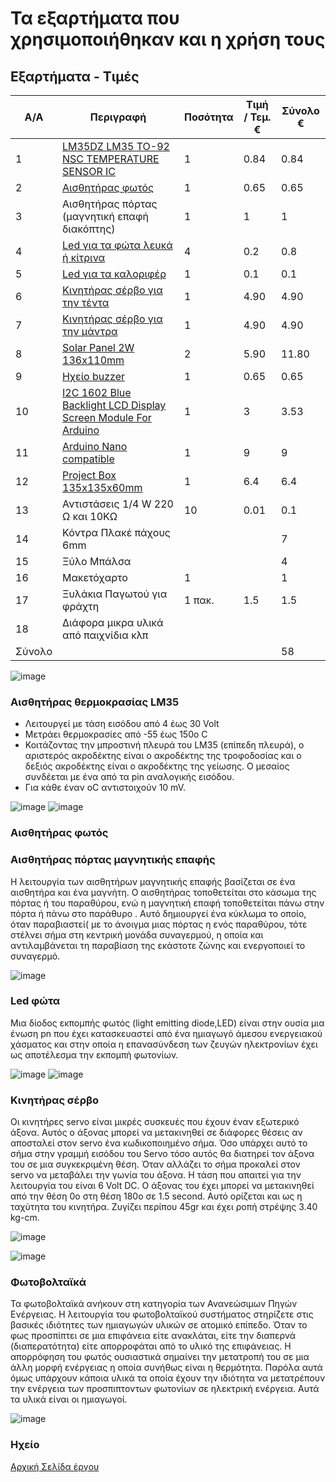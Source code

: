 # Τα εξαρτήματα που χρησιμοποιήθηκαν και η χρήση τους

## Εξαρτήματα - Τιμές
A/A   | Περιγραφή   | Ποσότητα  | Τιμή / Τεμ. € | Σύνολο €
------| ------------|-----------|---------------|----------
1 | [LM35DZ LM35 TO-92 NSC TEMPERATURE SENSOR IC](https://www.ebay.com/itm/1PCS-LM35DZ-LM35-TO-92-NSC-TEMPERATURE-SENSOR-IC-Inductor-NEW/232397948189?hash=item361bff451d:g:mXMAAOSw9~5ZXKYy&frcectupt=true) | 1 | 0.84 | 0.84
2 | [Αισθητήρας φωτός](https://www.ebay.com/itm/1-2-5-10-PCS-LM393-Optical-Photosensitive-Light-Sensor-Module-Arduino-Shield/302095762590?var=600908415798&hash=item46564f849e:m:mH6unlDwpaOI-wAI9798eVQ&frcectupt=true) | 1 | 0.65 | 0.65
3 | Αισθητήρας πόρτας (μαγνητική επαφή διακόπτης)| 1 | 1 | 1
4 | [Led για τα φώτα λευκά ή κίτρινα](https://grobotronics.com/led-diffused-5mm-white.html) | 4 | 0.2 | 0.8
5 | [Led για τα καλοριφέρ](https://grobotronics.com/led-diffused-5mm-elrd.html)  | 1 | 0.1 | 0.1
6 | [Κινητήρας σέρβο για την τέντα](https://grobotronics.com/servo-micro-1.5kg.cm-plastic-gears-feetech-fs90.html) | 1 | 4.90 | 4.90
7 | [Κινητήρας σέρβο για την μάντρα](https://grobotronics.com/servo-micro-1.5kg.cm-plastic-gears-feetech-fs90.html) | 1 | 4.90 | 4.90
8 | [Solar Panel 2W 136x110mm](https://grobotronics.com/solar-panel-2w-136x110mm.html)  | 2  |  5.90 |  11.80  |        
9 | [Ηχείο buzzer](https://grobotronics.com/buzzer-2-5v-30ma.html) | 1 | 0.65 | 0.65
10| [I2C 1602 Blue Backlight LCD Display Screen Module For Arduino](https://www.ebay.com/itm/IIC-I2C-1602-Blue-Backlight-LCD-Display-Module-For-Arduino/382822425595?epid=19030007170&hash=item5921fea3fb:g:YgYAAOSw619cflnM&frcectupt=true)  | 1  | 3 | 3.53
11| [Arduino Nano compatible](https://grobotronics.com/nano-ft232-atmega328p-compatible-for-arduino-nano.html) | 1  | 9  |  9
12  | [Project Box 135x135x60mm](https://grobotronics.com/project-box-135x135x60mm-grey.html)   | 1   | 6.4  |  6.4
13| Αντιστάσεις 1/4 W 220 Ω και 10ΚΩ  | 10  | 0.01  |  0.1
14| Κόντρα Πλακέ πάχους 6mm  |   |   | 7  
15| Ξύλο Μπάλσα  |   |   | 4
16| Μακετόχαρτο  | 1  |   | 1
17| Ξυλάκια Παγωτού για φράχτη | 1 πακ.  | 1.5  |  1.5
18| Διάφορα μικρα υλικά από παιχνίδια κλπ  |   |   |  
  | Σύνολο  | | | | 58


![image](SmartHome_bb.png)


### Αισθητήρας θερμοκρασίας LM35
- Λειτουργεί με τάση εισόδου από 4 έως 30 Volt
- Μετράει θερμοκρασίες από -55 έως 150ο C
- Κοιτάζοντας την μπροστινή πλευρά του LM35 (επίπεδη πλευρά), ο αριστερός ακροδέκτης είναι ο ακροδέκτης της τροφοδοσίας και ο δεξιός ακροδέκτης είναι ο ακροδέκτης της γείωσης. Ο μεσαίος συνδέεται με  ένα από τα pin αναλογικής εισόδου.
- Για κάθε έναν oC αντιστοιχούν 10 mV.

![image](images/temperatureLM35.png)  ![image](images/LM35Circuit.png)


### Αισθητήρας φωτός



### Αισθητήρας πόρτας μαγνητικής επαφής
Η λειτουργία των αισθητήρων μαγνητικής επαφής βασίζεται σε ένα αισθητήρα και ένα μαγνήτη. Ο αισθητήρας τοποθετείται στο κάσωµα της πόρτας ή του παραθύρου, ενώ η μαγνητική επαφή τοποθετείται πάνω στην πόρτα ή πάνω στο παράθυρο . Αυτό δημιουργεί ένα κύκλωμα το οποίο, όταν παραβιαστεί( με το άνοιγμα μιας πόρτας η ενός παραθύρου, τότε στέλνει σήμα στη κεντρική μονάδα συναγερμού, η οποία και αντιλαμβάνεται τη παραβίαση της εκάστοτε ζώνης και ενεργοποιεί το συναγερμό.

![image](images/doorsensor.png)

### Led φώτα
Μια δίοδος εκπομπής φωτός (light emitting diode,LED) είναι στην ουσία μια ένωση pn που έχει κατασκευαστεί από ένα ημιαγωγό άμεσου ενεργειακού χάσματος και στην οποία η επανασύνδεση των ζευγών ηλεκτρονίων έχει ως αποτέλεσμα την εκπομπή φωτονίων.

![image](images/led.png)
![image](images/arduinoled.png)

### Κινητήρας σέρβο

Οι κινητήρες servo είναι μικρές συσκευές που έχουν έναν εξωτερικό άξονα. Αυτός ο άξονας μπορεί να μετακινηθεί σε διάφορες θέσεις αν αποσταλεί στον servo ένα κωδικοποιημένο σήμα. Όσο υπάρχει αυτό το σήμα στην γραμμή εισόδου του Servo τόσο αυτός θα διατηρεί τον άξονα του σε μια συγκεκριμένη θέση. Όταν αλλάζει το σήμα προκαλεί στον servο να μεταβάλει την γωνία του άξονα. Η τάση που απαιτεί για την λειτουργία του είναι 6 Volt DC. Ο άξονας του έχει μπορεί να μετακινηθεί από την θέση 0ο στη θέση 180ο σε 1.5 second. Αυτό ορίζεται και ως η ταχύτητα του κινητήρα. Ζυγίζει περίπου 45gr και έχει ροπή στρέψης 3.40 kg-cm.

![image](images/servo.png)

![image](images/servoCircuit.png)

### Φωτοβολταϊκά
Τα φωτοβολταϊκά ανήκουν στη κατηγορία των Ανανεώσιμων Πηγών Ενέργειας. Η λειτουργία του φωτοβολταϊκού συστήματος στηρίζετε στις βασικές ιδιότητες των ημιαγωγών υλικών σε ατομικό επίπεδο. Όταν το φως προσπίπτει σε μια επιφάνεια είτε ανακλάται, είτε την διαπερνά (διαπερατότητα) είτε απορροφάται από το υλικό της επιφάνειας. Η απορρόφηση του φωτός ουσιαστικά σημαίνει την μετατροπή του σε μια άλλη μορφή ενέργειας η οποία συνήθως είναι η θερμότητα.
Παρόλα αυτά όμως υπάρχουν κάποια υλικά τα οποία έχουν την ιδιότητα να μετατρέπουν την ενέργεια των προσπιπτοντων φωτονίων σε ηλεκτρική ενέργεια. Αυτά τα υλικά είναι οι ημιαγωγοί.

![image](images/Solarpanel.png)

### Ηχείο


[Αρχική Σελίδα έργου](https://github.com/legeonaf/robotics.ellak)
